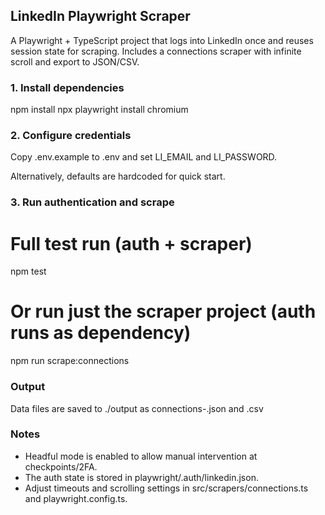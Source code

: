 ## LinkedIn Playwright Scraper

A Playwright + TypeScript project that logs into LinkedIn once and reuses session state for scraping. Includes a connections scraper with infinite scroll and export to JSON/CSV.

### 1. Install dependencies

npm install
npx playwright install chromium

### 2. Configure credentials

Copy .env.example to .env and set LI_EMAIL and LI_PASSWORD.

Alternatively, defaults are hardcoded for quick start.

### 3. Run authentication and scrape

# Full test run (auth + scraper)
npm test

# Or run just the scraper project (auth runs as dependency)
npm run scrape:connections

### Output

Data files are saved to ./output as connections-<timestamp>.json and .csv

### Notes
- Headful mode is enabled to allow manual intervention at checkpoints/2FA.
- The auth state is stored in playwright/.auth/linkedin.json.
- Adjust timeouts and scrolling settings in src/scrapers/connections.ts and playwright.config.ts.

